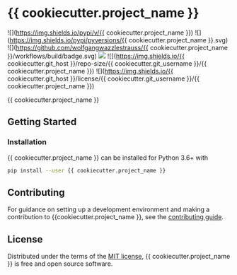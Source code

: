 # {{ cookiecutter.project_name }}

![](https://img.shields.io/pypi/v/{{ cookiecutter.project_name }})
![](https://img.shields.io/pypi/pyversions/{{ cookiecutter.project_name }}.svg)
![](https://github.com/wolfgangwazzlestrauss/{{ cookiecutter.project_name }}/workflows/build/badge.svg)
![](https://img.shields.io/badge/code%20style-black-000000.svg)
![](https://img.shields.io/{{ cookiecutter.git_host }}/repo-size/{{ cookiecutter.git_username }}/{{ cookiecutter.project_name }})
![](https://img.shields.io/{{ cookiecutter.git_host }}/license/{{ cookiecutter.git_username }}/{{ cookiecutter.project_name }})

{{ cookiecutter.project_name }}


## Getting Started

### Installation

{{ cookiecutter.project_name }} can be installed for Python 3.6+ with

```bash
pip install --user {{ cookiecutter.project_name }}
```


## Contributing

For guidance on setting up a development environment and making a contribution
to {{cookiecutter.project_name }}, see the [contributing
guide](CONTRIBUTING.md).


## License

Distributed under the terms of the [MIT license](LICENSE.md), {{
cookiecutter.project_name }} is free and open source software.
